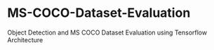 # MS-COCO-Dataset-Evaluation
Object Detection and MS COCO Dataset Evaluation using Tensorflow Architecture
